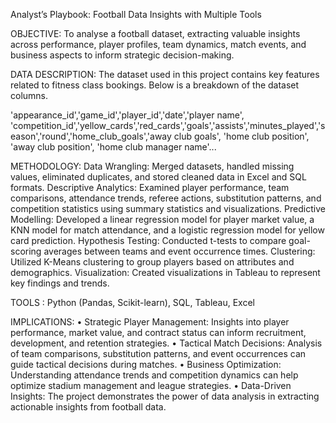 
Analyst’s Playbook: Football Data Insights with Multiple Tools

OBJECTIVE: 
	To analyse a football dataset, extracting valuable insights across performance, player profiles, team dynamics, match events, and business aspects to inform strategic decision-making.

DATA DESCRIPTION:
	The dataset used in this project contains key features related to fitness class bookings. Below is a breakdown of the dataset columns.

'appearance_id','game_id','player_id','date','player name', 'competition_id','yellow_cards','red_cards','goals','assists','minutes_played','season','round','home_club_goals','away club goals', 'home club position', 'away club position', 'home club manager name'...

METHODOLOGY:
Data Wrangling: Merged datasets, handled missing values, eliminated duplicates, and stored cleaned data in Excel and SQL formats.
Descriptive Analytics: Examined player performance, team comparisons, attendance trends, referee actions, substitution patterns, and competition statistics using summary statistics and visualizations.
Predictive Modelling: Developed a linear regression model for player market value, a KNN model for match attendance, and a logistic regression model for yellow card prediction.
Hypothesis Testing: Conducted t-tests to compare goal-scoring averages between teams and event occurrence times.
Clustering: Utilized K-Means clustering to group players based on attributes and demographics.
Visualization: Created visualizations in Tableau to represent key findings and trends.

TOOLS : Python (Pandas, Scikit-learn), SQL, Tableau, Excel

IMPLICATIONS:
• Strategic Player Management: Insights into player performance, market value, and contract status can inform recruitment, development, and retention strategies.
• Tactical Match Decisions: Analysis of team comparisons, substitution patterns, and event occurrences can guide tactical decisions during matches.
• Business Optimization: Understanding attendance trends and competition dynamics can help optimize stadium management and league strategies.
• Data-Driven Insights: The project demonstrates the power of data analysis in extracting actionable insights from football data.



